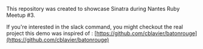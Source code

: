 This repository was created to showcase Sinatra during Nantes Ruby Meetup #3.

If you're interested in the slack command, you might checkout the real project this demo was inspired of : [https://github.com/cblavier/batonrouge](https://github.com/cblavier/batonrouge)
